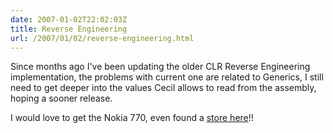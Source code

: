 ```yaml
---
date: 2007-01-02T22:02:03Z
title: Reverse Engineering
url: /2007/01/02/reverse-engineering.html
---
```


<p>Since months ago I've been updating the older CLR Reverse Engineering implementation, the problems with current one are related to Generics, I still need to get deeper into the values Cecil allows to read from the assembly, hoping a sooner release.</p>
<p>I would love to get the Nokia 770, even found a <a href="http://www.nokiastore.com.mx">store here</a>!!</p>

